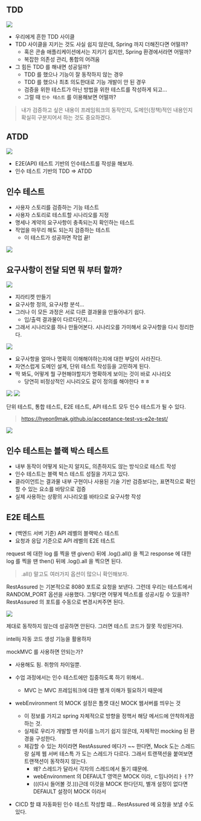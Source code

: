 ##  TDD

![](https://i.imgur.com/AHP8URs.png)

- 우리에게 흔한 TDD 사이클
- TDD 사이클을 지키는 것도 사실 쉽지 않은데, Spring 까지 더해진다면 어떨까?
	- 혹은 콘솔 애플리케이션에서는 지키기 쉽지만, Spring 환경에서라면 어떨까?
	- 복잡한 의존성 관리, 통합의 어려움
- 그 힘든 TDD 를 해내면 성공일까?
	- TDD 를 했으나 기능이 잘 동작하지 않는 경우
	- TDD 를 했으나 최초 의도한대로 기능 개발이 안 된 경우
	- 검증을 위한 테스트가 아닌 방법을 위한 테스트를 작성하게 되고...
	- 그럴 때 `인수 테스트` 를 이용해보면 어떨까?

> 내가 검증하고 싶은 내용이 프레임워크의 동작인지, 도메인(정책)적인 내용인지 확실히 구분지어서 하는 것도 중요하겠다.

## ATDD

![](https://i.imgur.com/iU5nQpV.png)

- E2E(API) 테스트 기반의 인수테스트를 작성을 해보자.
- 인수 테스트 기반의 TDD => ATDD

## 인수 테스트

- 사용자 스토리를 검증하는 기능 테스트
- 사용자 스토리로 테스트할 시나리오를 지정
- 명세나 계약의 요구사항이 충족되는지 확인하는 테스트
- 작업을 마무리 해도 되는지 검증하는 테스트
	- 이 테스트가 성공하면 작업 끝!

![](https://i.imgur.com/EXgfN4X.png)

## 요구사항이 전달 되면 뭐 부터 할까?

![](https://i.imgur.com/qHKB8md.png)

- 지라티켓 만들기
- 요구사항 정의, 요구사항 분석...
- 그러나 이 모든 과정은 서로 다른 결과물을 만들어내기 쉽다.
	- 입/출력 결과물이 다르다던지...
- 그래서 시나리오를 하나 만들어본다. 시나리오를 가미해서 요구사항을 다시 정리한다.

![](https://i.imgur.com/CmY5q7X.png)

- 요구사항을 얼마나 명확히 이해해야하는지에 대한 부담이 사라진다.
- 자연스럽게 도메인 설계, 단위 테스트 작성등을 고민하게 된다.
- 딱 봐도, 어떻게 뭘 구현해야할지가 명확하게 보이는 것이 바로 시나리오
	- 당연히 비정상적인 시나리오도 같이 정의를 해야한다 ㅎㅎ

![](https://i.imgur.com/4L8Fqn0.png)
![](https://i.imgur.com/mreCIrm.png)

단위 테스트, 통합 테스트, E2E 테스트, API 테스트 모두 인수 테스트가 될 수 있다.

> https://hyeon9mak.github.io/acceptance-test-vs-e2e-test/

![](https://i.imgur.com/bjUwOev.png)

## 인수 테스트는 블랙 박스 테스트
- 내부 동작이 어떻게 되는지 알지도, 의존하지도 않는 방식으로 테스트 작성
- 인수 테스트는 블랙 박스 테스트 성질을 가지고 있다.
- 클라이언트는 결과물 내부 구현이나 사용된 기술 기반 검증보다는, 표면적으로 확인할 수 있는 요소를 바탕으로 검증
- 실제 사용하는 상황의 시나리오를 바타으로 요구사항 작성

## E2E 테스트
- (백엔드 서버 기준) API 레벨의 블랙박스 테스트
- 요청과 응답 기준으로 API 레벨의 E2E 테스트


request  에 대한 log 를 찍을 땐 given() 뒤에 .log().all() 을 찍고
response  에 대한 log 를 찍을 땐 then() 뒤에 .log().all 을 찍으면 된다.

> .all() 말고도 여러가지 옵션이 많으니 확인해보자.


RestAssured 는 기본적으로 8080 포트로 요청을 보낸다.
그런데 우리는 테스트에서 RANDOM_PORT 옵션을 사용했다.
그렇다면 어떻게 텍스트를 성공시킬 수 있을까?
RestAssured 의 포트를 수동으로 변경시켜주면 된다.

![](https://i.imgur.com/JWsMd3x.png)

제대로 동작하지 않는데 성공하면 안된다. 그러면 테스트 코드가 잘못 작성된거다.

intellij 자동 코드 생성 기능을 활용하자


mockMVC 를 사용하면 안되는가?
- 사용해도 됨. 취향의 차이일뿐.
- 수업 과정에서는 인수 테스트에만 집중하도록 하기 위해서..
	- MVC 는 MVC 프레임워크에 대한 별개 이해가 필요하기 때문에
- webEnvironment 의 MOCK 설정은 톰캣 대신 MOCK 웹서버를 띄우는 것
	- 이 정보를 가지고 spring 자체적으로 방향을 정핵서 해당 메서드에 안착하게끔 하는 것.
	- 실제로 우리가 개발할 땐 차이를 느끼기 쉽지 않은데, 자체적인 mocking 된 환경을 구성한다.
	- 체감할 수 있는 차이라면 RestAssured 에다가 ~~ 한다면, Mock 도는 스레드랑 실제 웹 서버 테스특 가 도는 스레드가 다르다. 그래서 트랜잭션을 붙여보면 트랜잭션이 동작하지 않는다.
		- 왜? 스레드가 달라서 각자의 스레드에서 돌기 떄문에.
		- webEnvironment 의 DEFAULT 영역은 MOCK 이라, ㄷ밈나어리ㅏㅓ??
		- (((다시 들어볼 것.)))근데 이것을 MOCK 한다던지, 별개 설정이 없다면 DEFAULT 설정이 MOCK 이라서

- CICD 할 떄 자동화된 인수 테스트 작성할 떄... RestAssured 에 요청을 보낼 수도 있다.
